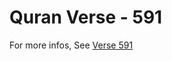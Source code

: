 # Quran Verse - 591 

For more infos, See [Verse 591](https://www.quranbookk.com/quran/search?q=591)